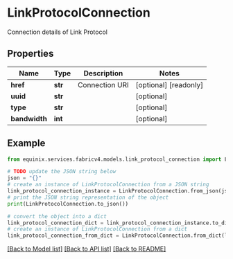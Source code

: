 # LinkProtocolConnection

Connection details of Link Protocol

## Properties

Name | Type | Description | Notes
------------ | ------------- | ------------- | -------------
**href** | **str** | Connection URI | [optional] [readonly] 
**uuid** | **str** |  | [optional] 
**type** | **str** |  | [optional] 
**bandwidth** | **int** |  | [optional] 

## Example

```python
from equinix.services.fabricv4.models.link_protocol_connection import LinkProtocolConnection

# TODO update the JSON string below
json = "{}"
# create an instance of LinkProtocolConnection from a JSON string
link_protocol_connection_instance = LinkProtocolConnection.from_json(json)
# print the JSON string representation of the object
print(LinkProtocolConnection.to_json())

# convert the object into a dict
link_protocol_connection_dict = link_protocol_connection_instance.to_dict()
# create an instance of LinkProtocolConnection from a dict
link_protocol_connection_from_dict = LinkProtocolConnection.from_dict(link_protocol_connection_dict)
```
[[Back to Model list]](../README.md#documentation-for-models) [[Back to API list]](../README.md#documentation-for-api-endpoints) [[Back to README]](../README.md)



